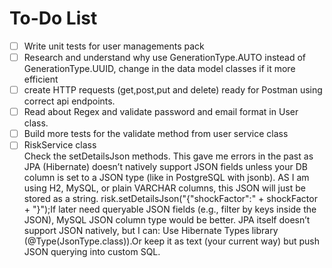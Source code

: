 # To-Do List
- [ ] Write unit tests for user managements pack
- [ ] Research and understand why use GenerationType.AUTO instead of GenerationType.UUID, change in the data model classes if it more efficient
- [ ] create HTTP requests (get,post,put and delete) ready for Postman using correct api endpoints.
- [ ] Read about Regex and validate password and email format in User class.
- [ ]  Build more tests for the validate method from user service class
- [ ] RiskService class         
         Check the setDetailsJson methods. This gave me errors in the past as JPA (Hibernate) doesn’t natively support JSON fields unless your DB column is set to a JSON type (like in PostgreSQL with jsonb). AS I am using H2, MySQL, or plain VARCHAR columns, this JSON will just be stored as a string.
        risk.setDetailsJson("{\"shockFactor\":" + shockFactor + "}");If  later need queryable JSON fields (e.g., filter by keys inside the JSON), MySQL JSON column type would be better. JPA itself doesn’t support JSON natively, but I can: Use Hibernate Types library (@Type(JsonType.class)).Or keep it as text (your current way) but push JSON querying into custom SQL.